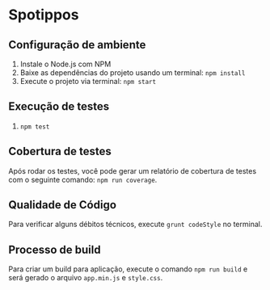 # Spotippos

## Configuração de ambiente

1. Instale o Node.js com NPM
1. Baixe as dependências do projeto usando um terminal: ```npm install```
2. Execute o projeto via terminal: ```npm start```

## Execução de testes

1. ```npm test```

## Cobertura de testes

Após rodar os testes, você pode gerar um relatório de cobertura de testes com o seguinte comando: `npm run coverage`.

## Qualidade de Código

Para verificar alguns débitos técnicos, execute `grunt codeStyle` no terminal.

## Processo de build

Para criar um build para aplicação, execute o comando `npm run build` e será gerado o arquivo `app.min.js` e `style.css`.
